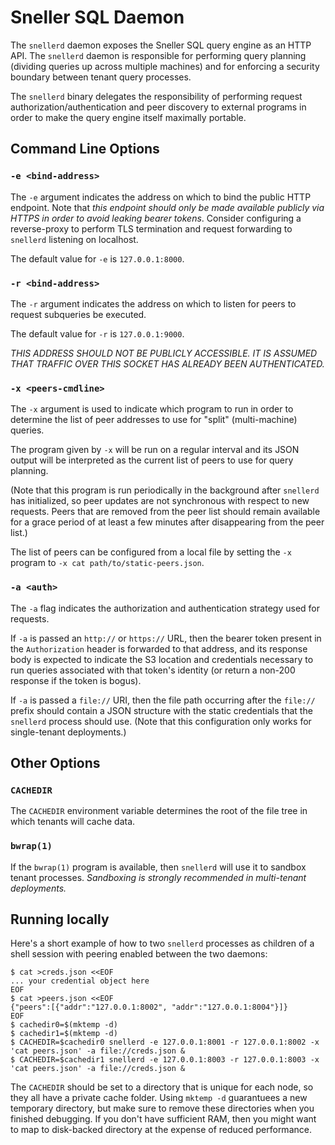 # Sneller SQL Daemon

The `snellerd` daemon exposes the Sneller SQL query engine
as an HTTP API. The `snellerd` daemon is responsible for
performing query planning (dividing queries up across
multiple machines) and for enforcing a security boundary
between tenant query processes.

The `snellerd` binary delegates the responsibility
of performing request authorization/authentication
and peer discovery to external programs in order
to make the query engine itself maximally portable.

## Command Line Options

### `-e <bind-address>`

The `-e` argument indicates the address
on which to bind the public HTTP endpoint.
Note that *this endpoint should only be made
available publicly via HTTPS in order to avoid
leaking bearer tokens*. Consider configuring
a reverse-proxy to perform TLS termination
and request forwarding to `snellerd` listening on localhost.

The default value for `-e` is `127.0.0.1:8000`.

### `-r <bind-address>`

The `-r` argument indicates the address
on which to listen for peers to request
subqueries be executed.

The default value for `-r` is `127.0.0.1:9000`.

*THIS ADDRESS SHOULD NOT BE PUBLICLY ACCESSIBLE.
IT IS ASSUMED THAT TRAFFIC OVER THIS SOCKET HAS
ALREADY BEEN AUTHENTICATED.*

### `-x <peers-cmdline>`

The `-x` argument is used to indicate
which program to run in order to determine
the list of peer addresses to use for
"split" (multi-machine) queries.

The program given by `-x` will be run
on a regular interval and its JSON output
will be interpreted as the current list of
peers to use for query planning.

(Note that this program is run periodically
in the background after `snellerd` has initialized,
so peer updates are not synchronous with respect to
new requests. Peers that are removed from the peer list
should remain available for a grace period of at least
a few minutes after disappearing from the peer list.)

The list of peers can be configured from a local file
by setting the `-x` program to `-x cat path/to/static-peers.json`.

### `-a <auth>`

The `-a` flag indicates the authorization and
authentication strategy used for requests.

If `-a` is passed an `http://` or `https://` URL,
then the bearer token present in the `Authorization`
header is forwarded to that address, and its response
body is expected to indicate the S3 location and credentials
necessary to run queries associated with that token's identity
(or return a non-200 response if the token is bogus).

If `-a` is passed a `file://` URI, then the file path
occurring after the `file://` prefix should contain a JSON
structure with the static credentials that the `snellerd`
process should use. (Note that this configuration only
works for single-tenant deployments.)

## Other Options

### `CACHEDIR`

The `CACHEDIR` environment variable determines the root
of the file tree in which tenants will cache data.

### `bwrap(1)`

If the `bwrap(1)` program is available, then `snellerd`
will use it to sandbox tenant processes.
*Sandboxing is strongly recommended in multi-tenant deployments.*

## Running locally

Here's a short example of how to two `snellerd`
processes as children of a shell session with
peering enabled between the two daemons:

```
$ cat >creds.json <<EOF
... your credential object here
EOF
$ cat >peers.json <<EOF
{"peers":[{"addr":"127.0.0.1:8002", "addr":"127.0.0.1:8004"}]}
EOF
$ cachedir0=$(mktemp -d)
$ cachedir1=$(mktemp -d)
$ CACHEDIR=$cachedir0 snellerd -e 127.0.0.1:8001 -r 127.0.0.1:8002 -x 'cat peers.json' -a file://creds.json &
$ CACHEDIR=$cachedir1 snellerd -e 127.0.0.1:8003 -r 127.0.0.1:8003 -x 'cat peers.json' -a file://creds.json &
```

The `CACHEDIR` should be set to a directory that is unique for each node, so they all have a private cache folder. Using `mktemp -d` guarantuees a new temporary directory, but make sure to remove these directories when you finished debugging. If you don't have sufficient RAM, then you might want to map to disk-backed directory at the expense of reduced performance.
